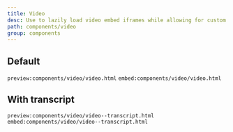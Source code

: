 ```yaml
---
title: Video
desc: Use to lazily load video embed iframes while allowing for custom thumbnails and play button
path: components/video
group: components
---
```


## Default
`preview:components/video/video.html`
`embed:components/video/video.html`

## With transcript
`preview:components/video/video--transcript.html`
`embed:components/video/video--transcript.html`
